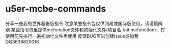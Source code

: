 # u5er-mcbe-commands
分享一些我的世界基岩版指令
注意某些指令包仅供网易或国际版使用，请谨慎辨别
某些指令包里提供mcfunction文件和初始化文件(项目名-init.mcfunction)，在使用前先执行一遍初始化文件再使用
反馈BUG可以创建issue或加我QQ3636820016
